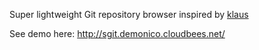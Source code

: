 Super lightweight Git repository browser inspired by [klaus](https://github.com/jonashaag/klaus)

See demo here: http://sgit.demonico.cloudbees.net/